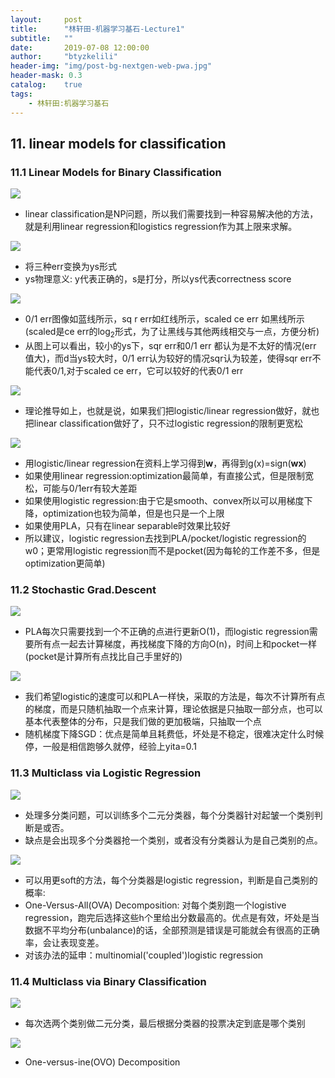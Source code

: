 ```yaml
---
layout:     post
title:      "林轩田-机器学习基石-Lecture1"
subtitle:   ""
date:       2019-07-08 12:00:00
author:     "btyzkelili"
header-img: "img/post-bg-nextgen-web-pwa.jpg"
header-mask: 0.3
catalog:    true
tags:
    - 林轩田:机器学习基石
---
```

## 11. linear models for classification

### 11.1 Linear Models for Binary Classification 

![](/img/linxuant-jishi/11-1.PNG)    
* linear classification是NP问题，所以我们需要找到一种容易解决他的方法，就是利用linear regression和logistics regression作为其上限来求解。

![](/img/linxuant-jishi/11-2.PNG)   
* 将三种err变换为ys形式
* ys物理意义: y代表正确的，s是打分，所以ys代表correctness score

![](/img/linxuant-jishi/11-3.PNG)   
* 0/1 err图像如蓝线所示，sq r err如红线所示，scaled ce err 如黑线所示(scaled是ce err的log<sub>2</sub>形式，为了让黑线与其他两线相交与一点，方便分析)
* 从图上可以看出，较小的ys下，sqr err和0/1 err 都认为是不太好的情况(err 值大)，而d当ys较大时，0/1 err认为较好的情况sqr认为较差，使得sqr err不能代表0/1,对于scaled ce err，它可以较好的代表0/1 err

![](/img/linxuant-jishi/11-4.PNG)   
* 理论推导如上，也就是说，如果我们把logistic/linear regression做好，就也把linear classification做好了，只不过logistic regression的限制更宽松

![](/img/linxuant-jishi/11-5.PNG)   
* 用logistic/linear regression在资料上学习得到**w**，再得到g(x)=sign(**wx**)
* 如果使用linear regression:optimization最简单，有直接公式，但是限制宽松，可能与0/1err有较大差距
* 如果使用logistic regression:由于它是smooth、convex所以可以用梯度下降，optimization也较为简单，但是也只是一个上限
* 如果使用PLA，只有在linear separable时效果比较好
* 所以建议，logistic regression去找到PLA/pocket/logistic regression的w0；更常用logistic regression而不是pocket(因为每轮的工作差不多，但是optimization更简单)

### 11.2 Stochastic Grad.Descent

![](/img/linxuant-jishi/11-6.PNG)   
* PLA每次只需要找到一个不正确的点进行更新O(1)，而logistic regression需要所有点一起去计算梯度，再找梯度下降的方向O(n)，时间上和pocket一样(pocket是计算所有点找比自己手里好的)

![](/img/linxuant-jishi/11-7.PNG)   
* 我们希望logistic的速度可以和PLA一样快，采取的方法是，每次不计算所有点的梯度，而是只随机抽取一个点来计算，理论依据是只抽取一部分点，也可以基本代表整体的分布，只是我们做的更加极端，只抽取一个点
* 随机梯度下降SGD：优点是简单且耗费低，坏处是不稳定，很难决定什么时候停，一般是相信跑够久就停，经验上yita=0.1

### 11.3 Multiclass via Logistic Regression
![](/img/linxuant-jishi/11-8.PNG)   
* 处理多分类问题，可以训练多个二元分类器，每个分类器针对起皱一个类别判断是或否。
* 缺点是会出现多个分类器抢一个类别，或者没有分类器认为是自己类别的点。

![](/img/linxuant-jishi/11-9.PNG)   
* 可以用更soft的方法，每个分类器是logistic regression，判断是自己类别的概率:
* One-Versus-All(OVA) Decomposition: 对每个类别跑一个logistive regression，跑完后选择这些h个里给出分数最高的。优点是有效，坏处是当数据不平均分布(unbalance)的话，全部预测是错误是可能就会有很高的正确率，会让表现变差。
* 对该办法的延申：multinomial('coupled')logistic regression

### 11.4 Multiclass via Binary Classification
![](/img/linxuant-jishi/11-10.PNG)   
* 每次选两个类别做二元分类，最后根据分类器的投票决定到底是哪个类别

![](/img/linxuant-jishi/11-11.PNG)   
* One-versus-ine(OVO) Decomposition
